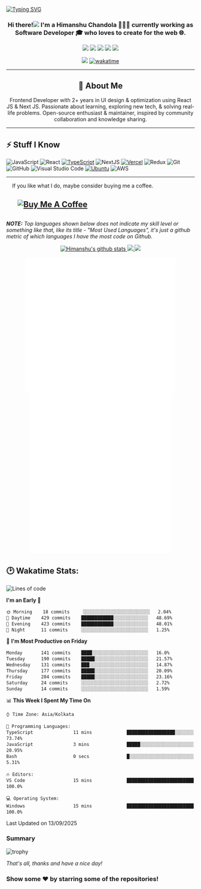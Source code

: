 [![Typing SVG](https://readme-typing-svg.herokuapp.com?font=Fira+Code&duration=1000&pause=1000&random=false&width=435&lines=Hey+I'm+Himanshu+Chandola;Welcome+to+my+Github+Profile)](https://git.io/typing-svg)
<h3 align="center">Hi there!<img src="https://media.giphy.com/media/hvRJCLFzcasrR4ia7z/giphy.gif" width="25px"> I'm a Himanshu Chandola 👨🏻‍💻 currently working as Software Developer 🎓 who loves to create for the web 🌐.</h3>

<p align="center">
  <a href="mailto:himanshuchandolaofficial@gmail.com" target="_blank"><img height="25" src = "https://img.shields.io/badge/Gmail-D14836?style=for-the-badge&logo=gmail&logoColor=white"></a>
  <a href="https://linkedin.com/in/himanshuchandola" target="_blank"><img height="25" src = "https://img.shields.io/badge/-LinkedIn-0e76a8?style=for-the-badge&logo=Linkedin&logoColor=white"></a>
  <a href="https://himanshuchandola-portfolio.vercel.app/" target="_blank"><img height="25" src = "https://img.shields.io/badge/Website-3b5998?style=for-the-badge&logo=google-chrome&logoColor=white"></a>
  <a href="https://twitter.com/himanshuistaken" target="_blank"><img height="25" src = "https://img.shields.io/badge/-Twitter-00acee?style=for-the-badge&logo=Twitter&logoColor=white"></a>
  <a href="https://dev.to/himanshuchandola" target="_blank"><img height="27" src = "https://img.shields.io/badge/DEV.TO-%230A0A0A.svg?&style=for-the-badge&logo=dev.to&logoColor=white"></a>
</p>
<p align="center">
<img src="https://api.visitorbadge.io/api/visitors?path=himanshuchandola&label=Visitor%20Count&countColor=%23263759"> 
<a href="https://wakatime.com/@4a55d62c-c22c-4674-abb2-f3837f77a846">
    <img height="25" src="https://wakatime.com/badge/user/4a55d62c-c22c-4674-abb2-f3837f77a846.svg" alt="wakatime">
</a>
</p>



----
<div align="center">
    <h2>🚀 About Me</h2>
   <p align="center">Frontend Developer with 2+ years in UI design & optimization using React JS & Next JS. Passionate about learning, exploring new tech, & solving real-life problems. Open-source enthusiast & maintainer, inspired by community collaboration and knowledge sharing. </p>
</div>

----

## ⚡ Stuff I Know

![JavaScript](https://img.shields.io/badge/-JavaScript-F7DF1E?style=flat-square&logo=javascript&logoColor=black)
![React](https://img.shields.io/badge/-React-61DAFB?style=flat-square&logo=react&logoColor=black)
[![TypeScript](https://img.shields.io/badge/TypeScript-3178C6?logo=typescript&logoColor=fff)](#)
![NextJS](https://img.shields.io/badge/-Next.js-000000?style=flat-square&logo=next.js)
[![Vercel](https://img.shields.io/badge/Vercel-%23000000.svg?logo=vercel&logoColor=white)](#)
![Redux](https://img.shields.io/badge/-Redux-764ABC?style=flat-square&logo=redux)
![Git](https://img.shields.io/badge/-Git-black?style=flat-square&logo=git)
![GitHub](https://img.shields.io/badge/-GitHub-181717?style=flat-square&logo=github)
![Visual Studio Code](https://img.shields.io/badge/-VSCode-007ACC?style=flat-square&logo=visual-studio-code&logoColor=white)
[![Ubuntu](https://img.shields.io/badge/Ubuntu-E95420?logo=ubuntu&logoColor=white)](#)
![AWS](https://img.shields.io/badge/-AWS-232F3E?style=flat-square&logo=amazon-aws)

----
 &nbsp;&nbsp;&nbsp;&nbsp;If you like what I do, maybe consider buying me a coffee.

&nbsp;&nbsp;&nbsp;&nbsp;<a href="https://www.buymeacoffee.com/himanshuchandola" target="_blank"><img src="https://cdn.buymeacoffee.com/buttons/v2/default-yellow.png" alt="Buy Me A Coffee" height="40px" width="160px" style="margin-left: 10px" ></a>
<br> 
----

##
___NOTE:___ _Top languages shown below does not indicate my skill level or something like that, like its title - "Most Used Languages", it's just a github metric of which languages I have the most code on Github._

<p align="center">
    <a href="https://github.com/himanshuchandola">
        <img src="https://github-readme-stats.vercel.app/api?username=himanshuchandola&show_icons=true&include_all_commits=true&theme=vue&count_private=true" alt="Himanshu's github stats" width="450px"/>
    </a>
    <a href="https://github.com/himanshuchandola">
        <img src="https://github-readme-stats.vercel.app/api/top-langs/?username=himanshuchandola&layout=compact&theme=vue&langs_count=8" />
    </a>
     <a href="https://github.com/himanshuchandola">
        <img src="https://github-readme-streak-stats.herokuapp.com?user=himanshuchandola&theme=radical" />
    </a>
</p>

<div align="center" style="overflow: hidden;justify-content:space-around;">
  <img src="metrics.plugin.topics.mastered.svg" width="400"/>
  <img src="metrics.plugin.calendar.svg" width="380">
</div>



## 🕑 Wakatime Stats:

<!--START_SECTION:waka-->
![Lines of code](https://img.shields.io/badge/From%20Hello%20World%20I%27ve%20Written-2.1%20million%20lines%20of%20code-blue)

**I'm an Early 🐤** 

```text
🌞 Morning    18 commits     ░░░░░░░░░░░░░░░░░░░░░░░░░   2.04% 
🌆 Daytime    429 commits    ████████████░░░░░░░░░░░░░   48.69% 
🌃 Evening    423 commits    ████████████░░░░░░░░░░░░░   48.01% 
🌙 Night      11 commits     ░░░░░░░░░░░░░░░░░░░░░░░░░   1.25%

```
📅 **I'm Most Productive on Friday** 

```text
Monday       141 commits    ████░░░░░░░░░░░░░░░░░░░░░   16.0% 
Tuesday      190 commits    █████░░░░░░░░░░░░░░░░░░░░   21.57% 
Wednesday    131 commits    ███░░░░░░░░░░░░░░░░░░░░░░   14.87% 
Thursday     177 commits    █████░░░░░░░░░░░░░░░░░░░░   20.09% 
Friday       204 commits    █████░░░░░░░░░░░░░░░░░░░░   23.16% 
Saturday     24 commits     ░░░░░░░░░░░░░░░░░░░░░░░░░   2.72% 
Sunday       14 commits     ░░░░░░░░░░░░░░░░░░░░░░░░░   1.59%

```


📊 **This Week I Spent My Time On** 

```text
⌚︎ Time Zone: Asia/Kolkata

💬 Programming Languages: 
TypeScript               11 mins             ██████████████████░░░░░░░   73.74% 
JavaScript               3 mins              █████░░░░░░░░░░░░░░░░░░░░   20.95% 
Bash                     0 secs              █░░░░░░░░░░░░░░░░░░░░░░░░   5.31%

🔥 Editors: 
VS Code                  15 mins             █████████████████████████   100.0%

💻 Operating System: 
Windows                  15 mins             █████████████████████████   100.0%

```


 Last Updated on 13/09/2025
<!--END_SECTION:waka-->

### Summary
![trophy](https://github-profile-trophy.vercel.app/?username=himanshuchandola&margin-w=4&no-frame=true&column=7)

*That's all, thanks and have a nice day!*

### Show some ❤️ by starring some of the repositories!

</div>
